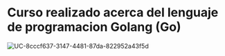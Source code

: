 # Curso realizado acerca del lenguaje de programacion Golang (Go) 
![UC-8cccf637-3147-4481-87da-822952a43f5d](https://user-images.githubusercontent.com/71898783/213764453-7a257d3c-d894-40ee-b022-d5903e8bf3c4.jpg)
